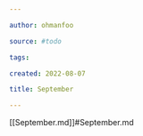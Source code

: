 ```yaml
---

author: ohmanfoo

source: #todo

tags: 

created: 2022-08-07

title: September

---
```

[[September.md]]#September.md